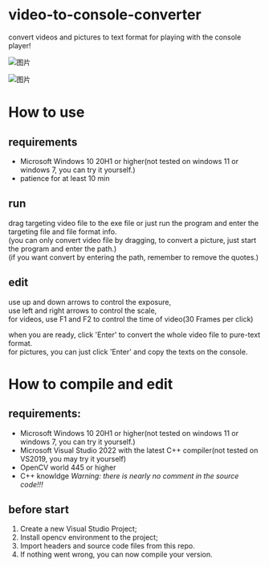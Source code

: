 # video-to-console-converter
convert videos and pictures to text format for playing with the console player!  

![图片](https://user-images.githubusercontent.com/68136140/221356746-3bccab42-b94e-48cc-a223-77ddc40fb923.png)

![图片](https://user-images.githubusercontent.com/68136140/221356662-92c914b5-cf98-4daf-bd9d-a74ee894127b.png)


# How to use
## requirements
- Microsoft Windows 10 20H1 or higher(not tested on windows 11 or windows 7, you can try it yourself.)
- patience for at least 10 min

## run
drag targeting video file to the exe file or just run the program and enter the targeting file and file format info.  
(you can only convert video file by dragging, to convert a picture, just start the program and enter the path.)  
(if you want convert by entering the path, remember to remove the quotes.)
  
## edit
use up and down arrows to control the exposure,  
use left and right arrows to control the scale,  
for videos, use F1 and F2 to control the time of video(30 Frames per click)  
  
when you are ready, click 'Enter' to convert the whole video file to pure-text format.  
for pictures, you can just click 'Enter' and copy the texts on the console.  
  
# How to compile and edit
## requirements:  
- Microsoft Windows 10 20H1 or higher(not tested on windows 11 or windows 7, you can try it yourself.)
- Microsoft Visual Studio 2022 with the latest C++ compiler(not tested on VS2019, you may try it yourself)
- OpenCV world 445 or higher
- C++ knowldge
*Warning: there is nearly no comment in the source code!!!*  
  
## before start
1. Create a new Visual Studio Project;
2. Install opencv environment to the project;
3. Import headers and source code files from this repo.
4. If nothing went wrong, you can now compile your version.
